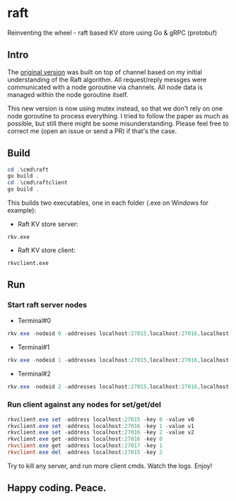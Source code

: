 # raft
Reinventing the wheel - raft based KV store using Go & gRPC (protobuf)

## Intro
The [original version](https://github.com/sidecus/raft/tree/v0.1-alpha) was built on top of channel based on my initial understanding of the Raft algorithm. All request/reply messges were communicated with a node goroutine via channels. All node data is managed within the node goroutine itself.

This new version is now using mutex instead, so that we don't rely on one node goroutine to process everything.
I tried to follow the paper as much as possible, but still there might be some misunderstanding. Please feel free to correct me (open an issue or send a PR) if that's the case.

## Build
```PowerShell
cd .\cmd\raft
go build .
cd .\cmd\raftclient
go build .
```
This builds two executables, one in each folder (.exe on Windows for example):
- Raft KV store server:
```
rkv.exe
```
- Raft KV store client:
```
rkvclient.exe
```

## Run
### Start raft server nodes
- Terminal#0
```PowerShell
rkv.exe -nodeid 0 -addresses localhost:27015,localhost:27016,localhost:27017
```
- Terminal#1
```PowerShell
rkv.exe -nodeid 1 -addresses localhost:27015,localhost:27016,localhost:27017
```
- Terminal#2
```PowerShell
rkv.exe -nodeid 2 -addresses localhost:27015,localhost:27016,localhost:27017
```
### Run client against any nodes for set/get/del
```PowerShell
rkvclient.exe set -address localhost:27015 -key 0 -value v0
rkvclient.exe set -address localhost:27016 -key 1 -value v1
rkvclient.exe set -address localhost:27016 -key 2 -value v2
rkvclient.exe get -address localhost:27016 -key 0
rkvclient.exe get -address localhost:27017 -key 1
rkvclient.exe del -address localhost:27015 -key 2
```
Try to kill any server, and run more client cmds. Watch the logs. Enjoy!

## Happy coding. Peace.
